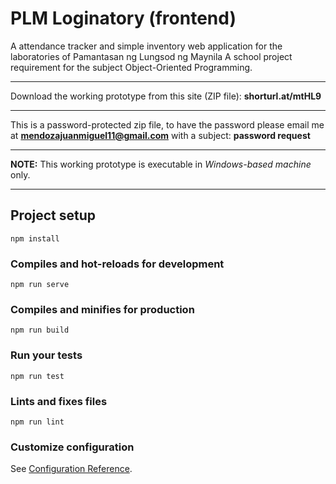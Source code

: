 # PLM Loginatory (frontend)
A attendance tracker and simple inventory web application for the laboratories of Pamantasan ng Lungsod ng Maynila
A school project requirement for the subject Object-Oriented Programming. 

<hr/>

Download the working prototype from this site (ZIP file): 
<b><a>shorturl.at/mtHL9</a></b>

<hr/>

This is a password-protected zip file, to have the password please email me at
<b>mendozajuanmiguel11@gmail.com</b>
with a subject: <b>password request</b>

<hr/>
<b>NOTE:</b> This working prototype is executable in <em>Windows-based machine</em> only. 

<hr/>

## Project setup
```
npm install
```

### Compiles and hot-reloads for development
```
npm run serve
```

### Compiles and minifies for production
```
npm run build
```

### Run your tests
```
npm run test
```

### Lints and fixes files
```
npm run lint
```

### Customize configuration
See [Configuration Reference](https://cli.vuejs.org/config/).
